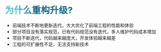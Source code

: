 # 为什么重构升级?

<PageAnimateView>

- 前端技术不断地更新迭代，大大优化了前端工程的性能和体验
- 部分项目没有落实规范，已有代码规范没有迭代，多人维护代码成本增加
- 项目不断迭代，代码越来越庞大，开发体验越来越差
- 工程的可扩展性不足，无法支持新技术

</PageAnimateView>


<style>
h1 {
  background-color: #2B90B6;
  background-image: linear-gradient(45deg, #4EC5D4 10%, #146b8c 20%);
  background-size: 100%;
  -webkit-background-clip: text;
  -moz-background-clip: text;
  -webkit-text-fill-color: transparent;
  -moz-text-fill-color: transparent;
}
</style>
